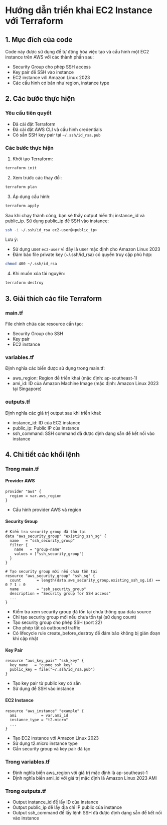 # Hướng dẫn triển khai EC2 Instance với Terraform

## 1. Mục đích của code
Code này được sử dụng để tự động hóa việc tạo và cấu hình một EC2 instance trên AWS với các thành phần sau:
- Security Group cho phép SSH access
- Key pair để SSH vào instance
- EC2 instance với Amazon Linux 2023
- Các cấu hình cơ bản như region, instance type

## 2. Các bước thực hiện

### Yêu cầu tiên quyết
- Đã cài đặt Terraform
- Đã cài đặt AWS CLI và cấu hình credentials
- Có sẵn SSH key pair tại `~/.ssh/id_rsa.pub`

### Các bước thực hiện
1. Khởi tạo Terraform:
```bash
terraform init
```

2. Xem trước các thay đổi:
```bash
terraform plan
```

3. Áp dụng cấu hình:
```bash
terraform apply
```
Sau khi chạy thành công, bạn sẽ thấy output hiển thị instance_id và public_ip. Sử dụng public_ip để SSH vào instance:

```bash
ssh -i ~/.ssh/id_rsa ec2-user@<public_ip>
```

Lưu ý:
- Sử dụng user `ec2-user` vì đây là user mặc định cho Amazon Linux 2023
- Đảm bảo file private key (~/.ssh/id_rsa) có quyền truy cập phù hợp:
```bash
chmod 400 ~/.ssh/id_rsa
```
4. Khi muốn xóa tài nguyên:
```bash
terraform destroy
```

## 3. Giải thích các file Terraform

### main.tf
File chính chứa các resource cần tạo:
- Security Group cho SSH
- Key pair
- EC2 instance

### variables.tf
Định nghĩa các biến được sử dụng trong main.tf:
- aws_region: Region để triển khai (mặc định: ap-southeast-1)
- ami_id: ID của Amazon Machine Image (mặc định: Amazon Linux 2023 tại Singapore)

### outputs.tf
Định nghĩa các giá trị output sau khi triển khai:
- instance_id: ID của EC2 instance
- public_ip: Public IP của instance
- ssh_command: SSH command đã được định dạng sẵn để kết nối vào instance

## 4. Chi tiết các khối lệnh

### Trong main.tf

#### Provider AWS
```hcl
provider "aws" {
  region = var.aws_region
}
```
- Cấu hình provider AWS và region

#### Security Group
```hcl
# Kiểm tra security group đã tồn tại
data "aws_security_group" "existing_ssh_sg" {
  name   = "ssh_security_group"
  filter {
    name   = "group-name"
    values = ["ssh_security_group"]
  }
}

# Tạo security group mới nếu chưa tồn tại
resource "aws_security_group" "ssh_sg" {
  count       = length(data.aws_security_group.existing_ssh_sg.id) == 0 ? 1 : 0
  name        = "ssh_security_group"
  description = "Security group for SSH access"
  ...
}
```
- Kiểm tra xem security group đã tồn tại chưa thông qua data source
- Chỉ tạo security group mới nếu chưa tồn tại (sử dụng count)
- Tạo security group cho phép SSH (port 22)
- Cho phép tất cả outbound traffic
- Có lifecycle rule create_before_destroy để đảm bảo không bị gián đoạn khi cập nhật

#### Key Pair
```hcl
resource "aws_key_pair" "ssh_key" {
  key_name   = "cuong_ssh_key"
  public_key = file("~/.ssh/id_rsa.pub")
}
```
- Tạo key pair từ public key có sẵn
- Sử dụng để SSH vào instance

#### EC2 Instance
```hcl
resource "aws_instance" "example" {
  ami           = var.ami_id
  instance_type = "t2.micro"
  ...
}
```
- Tạo EC2 instance với Amazon Linux 2023
- Sử dụng t2.micro instance type
- Gắn security group và key pair đã tạo

### Trong variables.tf
- Định nghĩa biến aws_region với giá trị mặc định là ap-southeast-1
- Định nghĩa biến ami_id với giá trị mặc định là Amazon Linux 2023 AMI

### Trong outputs.tf
- Output instance_id để lấy ID của instance
- Output public_ip để lấy địa chỉ IP public của instance
- Output ssh_command để lấy lệnh SSH đã được định dạng sẵn để kết nối vào instance

